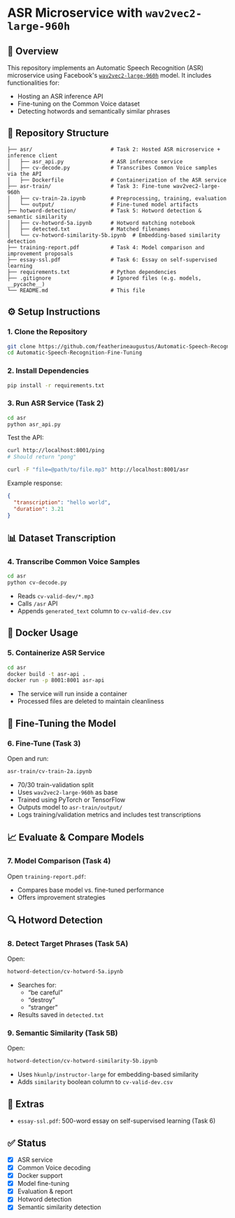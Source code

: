 # ASR Microservice with `wav2vec2-large-960h`

## 📖 Overview

This repository implements an Automatic Speech Recognition (ASR) microservice using Facebook's [`wav2vec2-large-960h`](https://huggingface.co/facebook/wav2vec2-large-960h) model. It includes functionalities for:

- Hosting an ASR inference API
- Fine-tuning on the Common Voice dataset
- Detecting hotwords and semantically similar phrases

## 📁 Repository Structure

```
├── asr/                         # Task 2: Hosted ASR microservice + inference client
│   ├── asr_api.py               # ASR inference service
│   ├── cv-decode.py             # Transcribes Common Voice samples via the API
│   ├── Dockerfile               # Containerization of the ASR service
├── asr-train/                   # Task 3: Fine-tune wav2vec2-large-960h
│   ├── cv-train-2a.ipynb        # Preprocessing, training, evaluation
│   └── output/                  # Fine-tuned model artifacts
├── hotword-detection/           # Task 5: Hotword detection & semantic similarity
│   ├── cv-hotword-5a.ipynb      # Hotword matching notebook
│   ├── detected.txt             # Matched filenames
│   └── cv-hotword-similarity-5b.ipynb  # Embedding-based similarity detection
├── training-report.pdf          # Task 4: Model comparison and improvement proposals
├── essay-ssl.pdf                # Task 6: Essay on self-supervised learning
├── requirements.txt             # Python dependencies
├── .gitignore                   # Ignored files (e.g. models, __pycache__)
└── README.md                    # This file
```

## ⚙️ Setup Instructions

### 1. Clone the Repository

```bash
git clone https://github.com/featherineaugustus/Automatic-Speech-Recognition-Fine-Tuning.git
cd Automatic-Speech-Recognition-Fine-Tuning
```

### 2. Install Dependencies

```bash
pip install -r requirements.txt
```

### 3. Run ASR Service (Task 2)

```bash
cd asr
python asr_api.py
```

Test the API:

```bash
curl http://localhost:8001/ping
# Should return "pong"

curl -F "file=@path/to/file.mp3" http://localhost:8001/asr
```

Example response:

```json
{
  "transcription": "hello world",
  "duration": 3.21
}
```

## 📊 Dataset Transcription

### 4. Transcribe Common Voice Samples

```bash
cd asr
python cv-decode.py
```

- Reads `cv-valid-dev/*.mp3`
- Calls `/asr` API
- Appends `generated_text` column to `cv-valid-dev.csv`

## 🐳 Docker Usage

### 5. Containerize ASR Service

```bash
cd asr
docker build -t asr-api .
docker run -p 8001:8001 asr-api
```

- The service will run inside a container
- Processed files are deleted to maintain cleanliness

## 🧠 Fine-Tuning the Model

### 6. Fine-Tune (Task 3)

Open and run:

```bash
asr-train/cv-train-2a.ipynb
```

- 70/30 train-validation split
- Uses `wav2vec2-large-960h` as base
- Trained using PyTorch or TensorFlow
- Outputs model to `asr-train/output/`
- Logs training/validation metrics and includes test transcriptions

## 📈 Evaluate & Compare Models

### 7. Model Comparison (Task 4)

Open `training-report.pdf`:

- Compares base model vs. fine-tuned performance
- Offers improvement strategies

## 🔍 Hotword Detection

### 8. Detect Target Phrases (Task 5A)

Open:

```bash
hotword-detection/cv-hotword-5a.ipynb
```

- Searches for:
  - “be careful”
  - “destroy”
  - “stranger”
- Results saved in `detected.txt`

### 9. Semantic Similarity (Task 5B)

Open:

```bash
hotword-detection/cv-hotword-similarity-5b.ipynb
```

- Uses `hkunlp/instructor-large` for embedding-based similarity
- Adds `similarity` boolean column to `cv-valid-dev.csv`

## 📝 Extras

- `essay-ssl.pdf`: 500-word essay on self-supervised learning (Task 6)

## ✅ Status

- [x] ASR service
- [x] Common Voice decoding
- [x] Docker support
- [x] Model fine-tuning
- [x] Evaluation & report
- [x] Hotword detection
- [x] Semantic similarity detection
